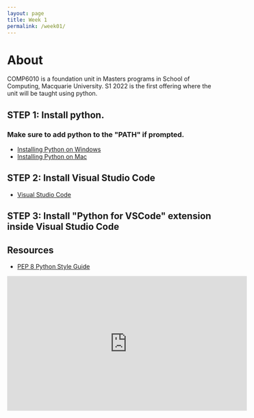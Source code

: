 ```yaml
---
layout: page
title: Week 1
permalink: /week01/
--- 
```


<!--Site is built using Jekyll. Usage documentation at [jekyllrb.com](https://jekyllrb.com/)

You can find the source code for Minima at GitHub:
[jekyll][jekyll-organization] /
[minima](https://github.com/jekyll/minima)

You can find the source code for Jekyll at GitHub:
[jekyll][jekyll-organization] /
[jekyll](https://github.com/jekyll/jekyll)-->


[jekyll-organization]: https://github.com/jekyll

# About

COMP6010 is a foundation unit in Masters programs in School of Computing, Macquarie University. S1 2022 is the first offering where the unit will be taught using python.

## STEP 1: Install python. 

### Make sure to add python to the "PATH" if prompted.

- [Installing Python on Windows](https://www.python.org/ftp/python/3.10.1/python-3.10.1-amd64.exe)
- [Installing Python on Mac](https://www.python.org/ftp/python/3.10.1/python-3.10.1-macos11.pkg)

## STEP 2: Install Visual Studio Code

- [Visual Studio Code](https://code.visualstudio.com/)

## STEP 3: Install "Python for VSCode" extension inside Visual Studio Code

## Resources

- [PEP 8 Python Style Guide](https://www.python.org/dev/peps/pep-0008/)

<!--[The Complete Python Tutorial](https://www.youtube.com/watch?v=_uQrJ0TkZlc&ab_channel=ProgrammingwithMosh)-->

<iframe width="560" height="315" src="https://www.youtube.com/embed/_uQrJ0TkZlc" title="YouTube video player" frameborder="0" allow="accelerometer; autoplay; clipboard-write; encrypted-media; gyroscope; picture-in-picture" allowfullscreen></iframe>
